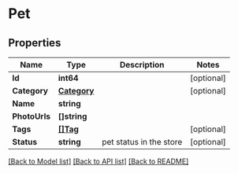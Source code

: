 # Pet

## Properties

Name | Type | Description | Notes
------------ | ------------- | ------------- | -------------
**Id** | **int64** |  | [optional] 
**Category** | [**Category**](Category.md) |  | [optional] 
**Name** | **string** |  | 
**PhotoUrls** | **[]string** |  | 
**Tags** | [**[]Tag**](Tag.md) |  | [optional] 
**Status** | **string** | pet status in the store | [optional] 

[[Back to Model list]](../README.md#documentation-for-models) [[Back to API list]](../README.md#documentation-for-api-endpoints) [[Back to README]](../README.md)


